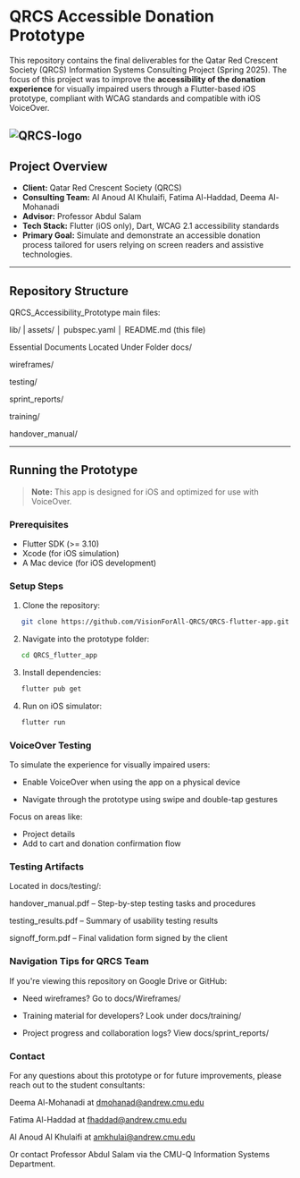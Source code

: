 # QRCS Accessible Donation Prototype

This repository contains the final deliverables for the Qatar Red Crescent Society (QRCS) Information Systems Consulting Project (Spring 2025). The focus of this project was to improve the **accessibility of the donation experience** for visually impaired users through a Flutter-based iOS prototype, compliant with WCAG standards and compatible with iOS VoiceOver.


![QRCS-logo](https://github.com/user-attachments/assets/cdd14052-6f96-4c4a-ba15-64498580ed82)
---

## Project Overview

- **Client:** Qatar Red Crescent Society (QRCS)  
- **Consulting Team:** Al Anoud Al Khulaifi, Fatima Al-Haddad, Deema Al-Mohanadi  
- **Advisor:** Professor Abdul Salam  
- **Tech Stack:** Flutter (iOS only), Dart, WCAG 2.1 accessibility standards  
- **Primary Goal:** Simulate and demonstrate an accessible donation process tailored for users relying on screen readers and assistive technologies.

---

## Repository Structure
QRCS_Accessibility_Prototype main files:

lib/ | assets/ │ pubspec.yaml │ README.md (this file)

Essential Documents Located Under Folder docs/

wireframes/ 

testing/

sprint_reports/ 

training/ 

handover_manual/ 

---

## Running the Prototype

> **Note:** This app is designed for iOS and optimized for use with VoiceOver.

### Prerequisites

- Flutter SDK (>= 3.10)
- Xcode (for iOS simulation)
- A Mac device (for iOS development)

### Setup Steps

1. Clone the repository:
```bash
   git clone https://github.com/VisionForAll-QRCS/QRCS-flutter-app.git 
```

2. Navigate into the prototype folder:
```bash
   cd QRCS_flutter_app
```

3. Install dependencies:
```bash
   flutter pub get
```

4. Run on iOS simulator:
```bash
   flutter run
```
### VoiceOver Testing

To simulate the experience for visually impaired users:

- Enable VoiceOver when using the app on a physical device

- Navigate through the prototype using swipe and double-tap gestures

Focus on areas like:
- Project details
- Add to cart and donation confirmation flow

### Testing Artifacts
Located in docs/testing/:

handover_manual.pdf – Step-by-step testing tasks and procedures

testing_results.pdf – Summary of usability testing results

signoff_form.pdf – Final validation form signed by the client

### Navigation Tips for QRCS Team
If you're viewing this repository on Google Drive or GitHub:

- Need wireframes? Go to docs/Wireframes/

- Training material for developers? Look under docs/training/

- Project progress and collaboration logs? View docs/sprint_reports/

### Contact
For any questions about this prototype or for future improvements, please reach out to the student consultants:

Deema Al-Mohanadi at dmohanad@andrew.cmu.edu

Fatima Al-Haddad at fhaddad@andrew.cmu.edu

Al Anoud Al Khulaifi at amkhulai@andrew.cmu.edu

Or contact Professor Abdul Salam via the CMU-Q Information Systems Department.
